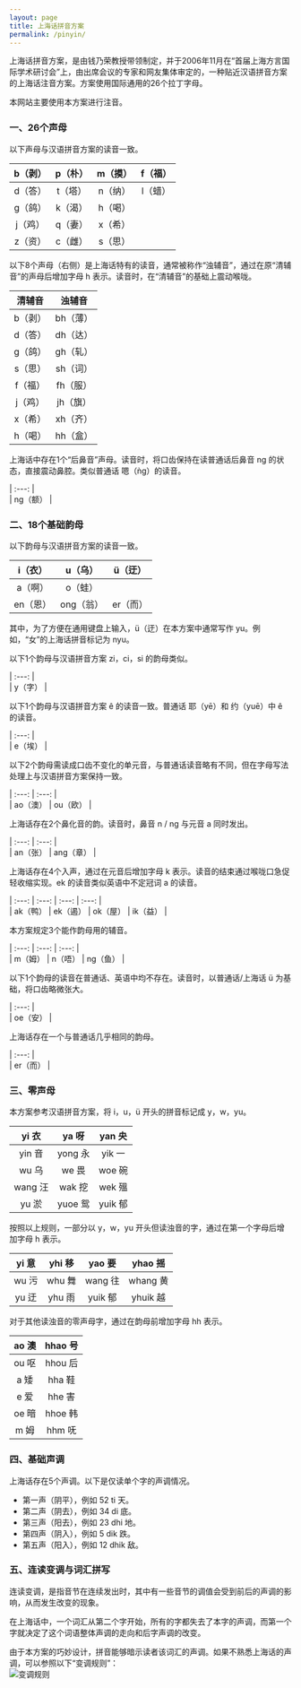 ```yaml
---
layout: page
title: 上海话拼音方案
permalink: /pinyin/
---             
```


上海话拼音方案，是由钱乃荣教授带领制定，并于2006年11月在“首届上海方言国际学术研讨会”上，由出席会议的专家和网友集体审定的，一种贴近汉语拼音方案的上海话注音方案。方案使用国际通用的26个拉丁字母。              

本网站主要使用本方案进行注音。                              

### 一、26个声母                

以下声母与汉语拼音方案的读音一致。              

| b（剥） | p（朴） | m（摸） | f（福） |                                       
| :---: | :---: | :---: | :---: |                       
| d（答） | t（塔） | n（纳） | l（蜡） |                               
| g（鸽） | k（渴） | h（喝） |  |                        
| j（鸡） | q（妻） | x（希） |  |               
| z（资） | c（雌） | s（思） |  |               

以下8个声母（右侧）是上海话特有的读音，通常被称作“浊辅音”，通过在原“清辅音”的声母后增加字母 h 表示。读音时，在“清辅音”的基础上震动喉咙。                     

| 清辅音 | 浊辅音 |             
| :---: | :---: |               
| b（剥） | bh（薄） |             
| d（答） | dh（达） |             
| g（鸽） | gh（轧） |             
| s（思） | sh（词） |             
| f（福） | fh（服） |             
| j（鸡） | jh（旗） |             
| x（希） | xh（齐） |             
| h（喝） | hh（盒） |             

上海话中存在1个“后鼻音”声母。读音时，将口齿保持在读普通话后鼻音 ng 的状态，直接震动鼻腔。类似普通话 嗯（ǹg）的读音。               

| :---: |               
| ng（额） |             

### 二、18个基础韵母                

以下韵母与汉语拼音方案的读音一致。                

| i（衣） | u（乌） | ü（迂） |                
| :---: | :---: | :---: |                           
| a（啊） | o（蛙） |  |                
| en（恩） | ong（翁） | er（而） |             

其中，为了方便在通用键盘上输入，ü（迂）在本方案中通常写作 yu。例如，“女”的上海话拼音标记为 nyu。                  

以下1个韵母与汉语拼音方案 zi，ci，si 的韵母类似。                           

| :---: |               
| y（字） |                      

以下1个韵母与汉语拼音方案 ê 的读音一致。普通话 耶（yē）和 约（yuē）中 ê 的读音。            

| :---: |              
| e（埃） |                    

以下2个韵母需读成口齿不变化的单元音，与普通话读音略有不同，但在字母写法处理上与汉语拼音方案保持一致。                  

| :---: | :---: |                            
| ao（澳） | ou（欧） |             

上海话存在2个鼻化音的韵。读音时，鼻音 n / ng 与元音 a 同时发出。                                                      

| :---: | :---: |                            
| an（张） | ang（章） |                

上海话存在4个入声，通过在元音后增加字母 k 表示。读音的结束通过喉咙口急促轻收缩实现。ek 的读音类似英语中不定冠词 a 的读音。                        

| :---: | :---: | :---: | :---: |                               
| ak（鸭） | ek（遏） | ok（屋） | ik（益） |               

本方案规定3个能作韵母用的辅音。                     

| :---: | :---: | :---: |                               
| m（姆） | n（唔） | ng（鱼） |               

以下1个韵母的读音在普通话、英语中均不存在。读音时，以普通话/上海话 ü 为基础，将口齿略微张大。            

| :---: |                               
| oe（安） |                      

上海话存在一个与普通话几乎相同的韵母。                

| :---: |                               
| er（而） |                 

### 三、零声母                  

本方案参考汉语拼音方案，将 i，u，ü 开头的拼音标记成 y，w，yu。                           

| yi 衣 | ya 呀 | yan 央 |                                      
| :---: | :---: | :---: |                                
| yin 音 | yong 永 | yik 一 |                      
| wu 乌 | we 畏 | woe 碗 |                          
| wang 汪 | wak 挖 | wek 殟 |                          
| yu 淤 | yuoe 鸳 | yuik 郁 |                    

按照以上规则，一部分以 y，w，yu 开头但读浊音的字，通过在第一个字母后增加字母 h 表示。                               

| yi 意 | yhi 移 | yao 要 | yhao 摇 |                   
| :---: | :---: | :---: | :---: |                   
| wu 污 | whu 舞 | wang 往 | whang 黄 |                   
| yu 迂 | yhu 雨 | yuik 郁 | yhuik 越 |                   

对于其他读浊音的零声母字，通过在韵母前增加字母 hh 表示。                

| ao 澳 | hhao 号 |                     
| :---: | :---: |                       
| ou 呕 | hhou 后 |                     
| a 矮 | hha 鞋 |                     
| e 爱 | hhe 害 |                     
| oe 暗 | hhoe 韩 |                     
| m 姆 | hhm 呒 |                     

### 四、基础声调                                

上海话存在5个声调。以下是仅读单个字的声调情况。                                  

+ 第一声（阴平），例如 52 ti 天。                               
+ 第二声（阴去），例如 34 di 底。                        
+ 第三声（阳去），例如 23 dhi 地。                 
+ 第四声（阴入），例如 5 dik 跌。                           
+ 第五声（阳入），例如 12 dhik 敌。                     

### 五、连读变调与词汇拼写                  

连读变调，是指音节在连续发出时，其中有一些音节的调值会受到前后的声调的影响，从而发生改变的现象。                                      

在上海话中，一个词汇从第二个字开始，所有的字都失去了本字的声调，而第一个字就决定了这个词语整体声调的走向和后字声调的改变。                                  

由于本方案的巧妙设计，拼音能够暗示读者该词汇的声调。如果不熟悉上海话的声调，可以参照以下“变调规则”：                      
![变调规则](/shanghainese/images/2024-10-21.png)                   